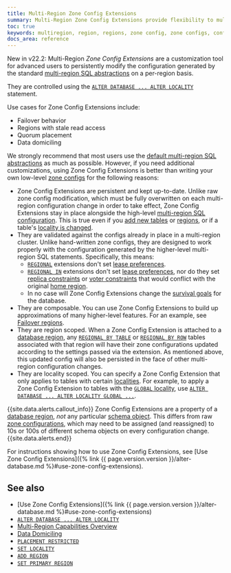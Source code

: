 ```yaml
---
title: Multi-Region Zone Config Extensions
summary: Multi-Region Zone Config Extensions provide flexibility to multi-region SQL abstractions.
toc: true
keywords: multiregion, region, regions, zone config, zone configs, configure replication zones, replication zone, replications zones, zcfg, zcfgs
docs_area: reference
---
```


<span class="version-tag">New in v22.2:</span> Multi-Region _Zone Config Extensions_ are a customization tool for advanced users to persistently modify the configuration generated by the standard [multi-region SQL abstractions](multiregion-overview.html) on a per-region basis.

They are controlled using the [`ALTER DATABASE ... ALTER LOCALITY`](alter-database.html#alter-locality) statement.

Use cases for Zone Config Extensions include:

- Failover behavior
- Regions with stale read access
- Quorum placement
- Data domiciling

We strongly recommend that most users use the [default multi-region SQL abstractions](multiregion-overview.html) as much as possible. However, if you need additional customizations, using Zone Config Extensions is better than writing your own low-level [zone configs](configure-replication-zones.html) for the following reasons:

- Zone Config Extensions are persistent and kept up-to-date. Unlike raw zone config modification, which must be fully overwritten on each multi-region configuration change in order to take effect, Zone Config Extensions stay in place alongside the high-level [multi-region SQL configuration](multiregion-overview.html). This is true even if you [add new tables](create-table.html) or [regions](alter-database.html#add-region), or if a table's [locality is changed](alter-table.html#set-locality).
- They are validated against the configs already in place in a multi-region cluster. Unlike hand-written zone configs, they are designed to work properly with the configuration generated by the higher-level multi-region SQL statements. Specifically, this means:
  - [`REGIONAL`](alter-database.html#parameters) extensions don't set [lease preferences](configure-replication-zones.html#lease_preferences).
  - [`REGIONAL IN`](alter-database.html#parameters) extensions don't set [lease preferences](configure-replication-zones.html#lease_preferences), nor do they set [replica constraints](configure-replication-zones.html#constraints) or [voter constraints](configure-replication-zones.html#voter_constraints) that would conflict with the original [home region](multiregion-overview.html#regional-by-row-tables).
  - In no case will Zone Config Extensions change the [survival goals](multiregion-overview.html#survival-goals) for the database.
- They are composable. You can use Zone Config Extensions to build up approximations of many higher-level features. For an example, see [Failover regions](alter-database.html#failover-regions).
- They are region scoped. When a Zone Config Extension is attached to a [database region](multiregion-overview.html#database-regions), any [`REGIONAL BY TABLE`](multiregion-overview.html#regional-tables) or [`REGIONAL BY ROW`](multiregion-overview.html#regional-by-row-tables) tables associated with that region will have their zone configurations updated according to the settings passed via the extension. As mentioned above, this updated config will also be persisted in the face of other multi-region configuration changes.
- They are locality scoped. You can specify a Zone Config Extension that only applies to tables with certain [localities](multiregion-overview.html#table-localities). For example, to apply a Zone Config Extension to tables with the [`GLOBAL` locality](multiregion-overview.html#global-tables), use [`ALTER DATABASE ... ALTER LOCALITY GLOBAL ...`](alter-database.html#alter-locality).

{{site.data.alerts.callout_info}}
Zone Config Extensions are a property of a [database region](multiregion-overview.html#database-regions), *not* any particular [schema object](schema-design-overview.html). This differs from raw [zone configurations](configure-replication-zones.html), which may need to be assigned (and reassigned) to 10s or 100s of different schema objects on every configuration change.
{{site.data.alerts.end}}

For instructions showing how to use Zone Config Extensions, see [Use Zone Config Extensions]({% link {{ page.version.version }}/alter-database.md %}#use-zone-config-extensions).

## See also

- [Use Zone Config Extensions]({% link {{ page.version.version }}/alter-database.md %}#use-zone-config-extensions)
- [`ALTER DATABASE ... ALTER LOCALITY`](alter-database.html#alter-locality)
- [Multi-Region Capabilities Overview](multiregion-overview.html)
- [Data Domiciling](data-domiciling.html)
- [`PLACEMENT RESTRICTED`](alter-database.html#placement)
- [`SET LOCALITY`](alter-table.html#set-locality)
- [`ADD REGION`](alter-database.html#add-region)
- [`SET PRIMARY REGION`](alter-database.html#set-primary-region)
